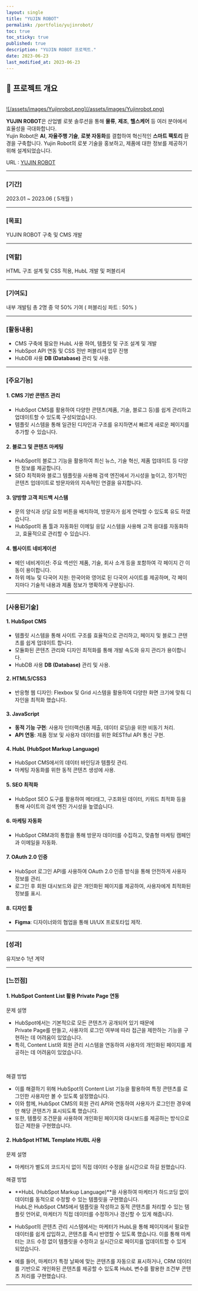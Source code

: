 ```yaml
---
layout: single
title: "YUJIN ROBOT"
permalink: /portfolio/yujinrobot/
toc: true
toc_sticky: true
published: true
description: "YUJIN ROBOT 프로젝트."
date: 2023-06-23
last_modified_at: 2023-06-23
---
```


## 📄 프로젝트 개요
<br/>
<a class="batimmage" href="/assets/images/Yujinrobot.png">
![/assets/images/Yujinrobot.png](/assets/images/Yujinrobot.png)
</a>

**YUJIN ROBOT**은 산업별 로봇 솔루션을 통해 **물류**, **제조**, **헬스케어** 등 여러 분야에서 효율성을 극대화합니다.  
Yujin Robot은 **AI**, **자율주행 기술**, **로봇 자동화**를 결합하여 혁신적인 **스마트 팩토리** 환경을 구축합니다.
Yujin Robot의 로봇 기술을 홍보하고, 제품에 대한 정보를 제공하기 위해 설계되었습니다.

URL : <a href="https://yujinrobot.com/" target="_blank">YUJIN ROBOT</a>

---

### [기간] <br/>

2023.01 ~ 2023.06 ( 5개월 )

---

### [목표] <br/>

YUJIN ROBOT 구축 및 CMS 개발

---

### [역할] <br/>

HTML 구조 설계 및 CSS 적용, HubL 개발 및 퍼블리셔

---

### [기여도] <br/>

내부 개발팀 총 2명 중 약 50% 기여 ( 퍼블리싱 파트 : 50% )

---

### [활동내용] <br/>

- CMS 구축에 필요한 HubL 사용 하여, 템플릿 및 구조 설계 및 개발 <br/> 
- HubSpot API 연동 및 CSS 전반 퍼블리셔 업무 진행 <br/>
- HubDB 사용 **DB (Database)** 관리 및 사용.

---

### [주요기능]

#### 1. **CMS 기반 콘텐츠 관리**

- HubSpot CMS를 활용하여 다양한 콘텐츠(제품, 기술, 블로그 등)를 쉽게 관리하고 업데이트할 수 있도록 구성되었습니다.
- 템플릿 시스템을 통해 일관된 디자인과 구조를 유지하면서 빠르게 새로운 페이지를 추가할 수 있습니다.

#### 2. **블로그 및 콘텐츠 마케팅**

- HubSpot의 블로그 기능을 활용하여 최신 뉴스, 기술 혁신, 제품 업데이트 등 다양한 정보를 제공합니다.
- SEO 최적화와 블로그 템플릿을 사용해 검색 엔진에서 가시성을 높이고, 정기적인 콘텐츠 업데이트로 방문자와의 지속적인 연결을 유지합니다.

#### 3. **양방향 고객 피드백 시스템**

- 문의 양식과 상담 요청 버튼을 배치하여, 방문자가 쉽게 연락할 수 있도록 유도 하였습니다.
- HubSpot의 폼 툴과 자동화된 이메일 응답 시스템을 사용해 고객 응대를 자동화하고, 효율적으로 관리할 수 있습니다.

#### 4. **웹사이트 네비게이션**
- 메인 네비게이션: 주요 섹션인 제품, 기술, 회사 소개 등을 포함하여 각 페이지 간 이동이 용이합니다.
- 하위 메뉴 및 다국어 지원: 한국어와 영어로 된 다국어 사이트를 제공하며, 각 페이지마다 기술적 내용과 제품 정보가 명확하게 구분됩니다.

---

### [사용된기술] 

#### 1. **HubSpot CMS**

- 템플릿 시스템을 통해 사이트 구조를 효율적으로 관리하고, 페이지 및 블로그 콘텐츠를 쉽게 업데이트 합니다.
- 모듈화된 콘텐츠 관리와 디자인 최적화를 통해 개발 속도와 유지 관리가 용이합니다.
- HubDB 사용 **DB (Database)** 관리 및 사용.

#### 2. **HTML5/CSS3**

- 반응형 웹 디자인: Flexbox 및 Grid 시스템을 활용하여 다양한 화면 크기에 맞춰 디자인을 최적화 했습니다.

#### 3. **JavaScript** 

- **동적 기능 구현**: 사용자 인터랙션(폼 제출, 데이터 로딩)을 위한 비동기 처리.  
- **API 연동**: 제품 정보 및 사용자 데이터를 위한 RESTful API 통신 구현.  

#### 4. **HubL** (HubSpot Markup Language)

- HubSpot CMS에서의 데이터 바인딩과 템플릿 관리.
- 마케팅 자동화를 위한 동적 콘텐츠 생성에 사용.

#### 5. **SEO 최적화**

- HubSpot SEO 도구를 활용하여 메타태그, 구조화된 데이터, 키워드 최적화 등을 통해 사이트의 검색 엔진 가시성을 높였습니다.

#### 6. **마케팅 자동화**

- HubSpot CRM과의 통합을 통해 방문자 데이터를 수집하고, 맞춤형 마케팅 캠페인과 이메일을 자동화.

#### 7. **OAuth 2.0 인증**

- HubSpot 로그인 API를 사용하여 OAuth 2.0 인증 방식을 통해 안전하게 사용자 정보를 관리.
- 로그인 후 회원 대시보드와 같은 개인화된 페이지를 제공하여, 사용자에게 최적화된 정보를 표시.

#### 8. **디자인 툴**  

- **Figma**: 디자이너와의 협업을 통해 UI/UX 프로토타입 제작. 

---

### [성과] <br/>

유지보수 1년 계약 

---

### [느낀점] 

#### 1. **HubSpot Content List 활용 Private Page 연동** <br>

문제 설명 <br>
- HubSpot에서는 기본적으로 모든 콘텐츠가 공개되어 있기 때문에 <br>
Private Page를 만들고, 사용자의 로그인 여부에 따라 접근을 제한하는 기능을 구현하는 데 어려움이 있었습니다.
- 특히, Content List와 회원 관리 시스템을 연동하여 사용자의 개인화된 페이지를 제공하는 데 어려움이 있었습니다.
<br> 

해결 방법 <br>
- 이를 해결하기 위해 HubSpot의 Content List 기능을 활용하여 특정 콘텐츠를 로그인한 사용자만 볼 수 있도록 설정했습니다. 
- 이와 함께, HubSpot CMS의 회원 관리 API와 연동하여 사용자가 로그인한 경우에만 해당 콘텐츠가 표시되도록 했습니다. 
- 또한, 템플릿 조건문을 사용하여 개인화된 페이지와 대시보드를 제공하는 방식으로 접근 제한을 구현했습니다.

#### 2. **HubSpot HTML Template HUBL 사용** <br>

문제 설명 <br>
- 마케터가 별도의 코드지식 없이 직접 데이터 수정을 실시간으로 하길 원했습니다.

해결 방법 <br>
- **HubL (HubSpot Markup Language)**을 사용하여 마케터가 하드코딩 없이 데이터를 동적으로 수정할 수 있는 템플릿을 구현했습니다. <br> 
HubL은 HubSpot CMS에서 템플릿을 작성하고 동적 콘텐츠를 처리할 수 있는 템플릿 언어로, 마케터가 직접 데이터를 수정하거나 갱신할 수 있게 해줍니다.

- HubSpot의 콘텐츠 관리 시스템에서는 마케터가 HubL을 통해 페이지에서 필요한 데이터를 쉽게 삽입하고, 콘텐츠를 즉시 반영할 수 있도록 했습니다. 이를 통해 마케터는 코드 수정 없이 템플릿을 수정하고 실시간으로 페이지를 업데이트할 수 있게 되었습니다.

- 예를 들어, 마케터가 특정 날짜에 맞는 콘텐츠를 자동으로 표시하거나, CRM 데이터를 기반으로 개인화된 콘텐츠를 제공할 수 있도록 HubL 변수를 활용한 조건부 콘텐츠 처리를 구현했습니다.

---